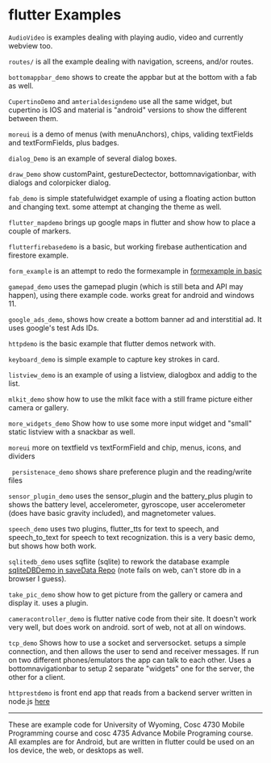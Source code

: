 flutter Examples
===========

`AudioVideo` is examples dealing with playing audio, video and currently webview too.

`routes/` is all the example dealing with navigation, screens, and/or routes.

`bottomappbar_demo` shows to create the appbar but at the bottom with a fab as well.

`CupertinoDemo` and `amterialdesigndemo` use all the same widget, but cupertino is IOS and material is "android" versions to show the different between them.

`moreui` is a demo of menus (with menuAnchors), chips, validing textFields and textFormFields, plus badges.

`dialog_Demo` is an example of several dialog boxes.

`draw_Demo` show customPaint, gestureDectector, bottomnavigationbar, with dialogs and colorpicker dialog.

`fab_demo` is simple statefulwidget example of using a floating action button and changing text.  some attempt at changing the theme as well.

`flutter_mapdemo` brings up google maps in flutter and show how to place a couple of markers.

`flutterfirebasedemo` is a basic, but working firebase authentication and firestore example.

`form_example` is an attempt to redo the formexample in [formexample in basic](https://github.com/JimSeker/ui/tree/master/Basic)

`gamepad_demo` uses the gamepad plugin (which is still beta and API may happen), using there example code. works great for android and windows 11.

`google_ads_demo`, shows how create a bottom banner ad and interstitial ad.  It uses google's test Ads IDs.

`httpdemo` is the basic example that flutter demos network with. 

`keyboard_demo` is simple example to capture key strokes in card.

`listview_demo` is an example of using a listview, dialogbox and addig to the list.

`mlkit_demo` show how to use the mlkit face with a still frame picture either camera or gallery. 

`more_widgets_demo` Show how to use some more input widget and "small" static listview with a snackbar as well.

`moreui` more on textfield vs textFormField and chip, menus, icons, and dividers

` persistenace_demo` shows share preference plugin and the reading/write files

`sensor_plugin_demo` uses the sensor_plugin and the battery_plus plugin to shows the battery level, accelerometer, gyroscope, user accelerometer (does have basic gravity included), and magnetometer values. 

`speech_demo` uses two plugins, flutter_tts for text to speech, and speech_to_text for speech to text recognization.   this is a very basic demo, but shows how both work.

`sqlitedb_demo` uses sqflite (sqlite) to rework the database example [sqliteDBDemo in saveData Repo](https://github.com/JimSeker/saveData)  (note fails on web, can't store db in a browser I guess).

`take_pic_demo` show how to get picture from the gallery or camera and display it.  uses a plugin. 

`cameracontroller_demo` is flutter native code from their site.  It doesn't work very well, but does work on android.  sort of web, not at all on windows.

`tcp_demo` Shows how to use a socket and serversocket.  setups a simple connection, and then allows the user to send and receiver messages.  If run on two different phones/emulators the app can talk to each other.  Uses a bottomnavigationbar to setup 2 separate "widgets" one for the server, the other for a client.

`httprestdemo` is front end app that reads from a backend server written in node.js [here](https://github.com/JimSeker/nodejs/tree/main/lecture8)

---

These are example code for University of Wyoming, Cosc 4730 Mobile Programming course and cosc 4735 Advance Mobile Programing course. 
All examples are for Android, but are written in flutter could be used on an Ios device, the web, or desktops as well.
